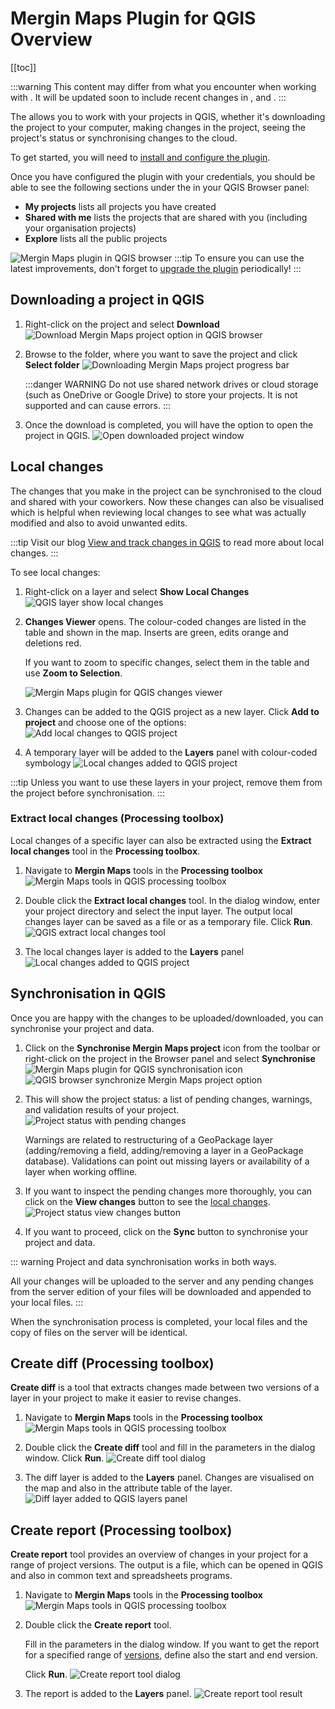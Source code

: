 # Mergin Maps Plugin for QGIS Overview
[[toc]]

:::warning
This content may differ from what you encounter when working with <MainPlatformNameLink />. It will be updated soon to include recent changes in <MainPlatformNameLink />, <MobileAppName /> and <QGISPluginName />.
:::

The <QGISPluginName /> allows you to work with your <MainPlatformNameLink /> projects in QGIS, whether it's downloading the project to your computer, making changes in the project, seeing the project's status or synchronising changes to the cloud. 

To get started, you will need to [install and configure the plugin](../setup/install-mergin-maps-plugin-for-qgis/index.md).

Once you have configured the plugin with your <MainPlatformNameLink /> credentials, you should be able to see the following sections under the **<MainPlatformName />** in your QGIS Browser panel:
- **My projects** lists all projects you have created
- **Shared with me** lists the projects that are shared with you (including your organisation projects)
- **Explore** lists all the public projects

![Mergin Maps plugin in QGIS browser](./plugin-browser.jpg "Mergin Maps plugin in QGIS browser")
:::tip
To ensure you can use the latest improvements, don't forget to [upgrade the plugin](../setup/install-mergin-maps-plugin-for-qgis/#plugin-upgrade) periodically!
:::


## Downloading a project in QGIS
1. Right-click on the project and select **Download**
   ![Download Mergin Maps project option in QGIS browser](./download.jpg "Download Mergin Maps project option in QGIS browser")

2. Browse to the folder, where you want to save the project and click **Select folder**
   ![Downloading Mergin Maps project progress bar](./download-progress.jpg "Downloading Mergin Maps project progress bar")

   :::danger WARNING
   Do not use shared network drives or cloud storage (such as OneDrive or Google Drive) to store your <MainPlatformName /> projects. It is not supported and can cause errors.
   :::

3. Once the download is completed, you will have the option to open the project in QGIS.
   ![Open downloaded project window](./download-open.jpg "Open downloaded project window")

## Local changes
<SinceBadge type="Plugin" version="2022.4" />
The changes that you make in the project can be synchronised to the cloud and shared with your coworkers. Now these changes can also be visualised which is helpful when reviewing local changes to see what was actually modified and also to avoid unwanted edits.

:::tip
Visit our blog [View and track changes in QGIS](https://www.lutraconsulting.co.uk/blog/2022/11/08/mergin-maps-local-changes/) to read more about local changes.
:::

To see local changes:
1. Right-click on a layer and select **Show Local Changes** 
   ![QGIS layer show local changes](./plugin-local-changes.jpg "QGIS layer show local changes")

2. **Changes Viewer** opens. The colour-coded changes are listed in the table and shown in the map. Inserts are green, edits orange and deletions red.

   If you want to zoom to specific changes, select them in the table and use **Zoom to Selection**.
   
   ![Mergin Maps plugin for QGIS changes viewer](./plugin-changes-viewer.jpg "Mergin Maps plugin for QGIS changes viewer")

3. Changes can be added to the QGIS project as a new layer. Click **Add to project** and choose one of the options:
   ![Add local changes to QGIS project](./plugin-changes-viewer-add.jpg "Add local changes to QGIS project")
   
4. A temporary layer will be added to the **Layers** panel with colour-coded symbology
   ![Local changes added to QGIS project](./plugin-local-changes-added.jpg "Local changes added to QGIS project")
   
:::tip
Unless you want to use these layers in your <MainPlatformName /> project, remove them from the project before synchronisation.
:::

### Extract local changes (Processing toolbox)
Local changes of a specific layer can also be extracted using the **Extract local changes** tool in the **Processing toolbox**.

1. Navigate to **Mergin Maps** tools in the **Processing toolbox**
   ![Mergin Maps tools in QGIS processing toolbox](./plugin-processing.jpg "Mergin Maps tools in QGIS processing toolbox")

2. Double click the **Extract local changes** tool. In the dialog window, enter your project directory and select the input layer. The output local changes layer can be saved as a file or as a temporary file. Click **Run**.
   ![QGIS extract local changes tool](./plugin-extract-local-changes.jpg "QGIS extract local changes tool")

3. The local changes layer is added to the **Layers** panel
   ![Local changes added to QGIS project](./plugin-extract-local-changes-layer.jpg "Local changes added to QGIS project")

## Synchronisation in QGIS
Once you are happy with the changes to be uploaded/downloaded, you can synchronise your project and data. 

1. Click on the **Synchronise Mergin Maps project** icon from the <QGISPluginName /> toolbar or right-click on the project in the Browser panel and select **Synchronise**
   ![Mergin Maps plugin for QGIS synchronisation icon](./sync-status-toolbar.jpg "Mergin Maps plugin for QGIS synchronisation icon")
   ![QGIS browser synchronize Mergin Maps project option](./project-sync-2.jpg "QGIS browser synchronize Mergin Maps project option")

2. This will show the project status: a list of pending changes, warnings, and validation results of your project.
   ![Project status with pending changes](./project-sync.jpg "Project status with pending changes")

   Warnings are related to restructuring of a GeoPackage layer (adding/removing a field, adding/removing a layer in a GeoPackage database). Validations can point out missing layers or availability of a layer when working offline.

3. If you want to inspect the pending changes more thoroughly, you can click on the **View changes** button to see the [local changes](#local-changes).
   ![Project status view changes button](./project-sync-view-changes.jpg "Project status view changes button")

4. If you want to proceed, click on the **Sync** button to synchronise your project and data.
  
::: warning
Project and data synchronisation works in both ways.

All your changes will be uploaded to the server and any pending changes from the server edition of your files will be downloaded and appended to your local files.
:::

When the synchronisation process is completed, your local files and the copy of files on the server will be identical.

## Create diff (Processing toolbox)
**Create diff** is a tool that extracts changes made between two versions of a layer in your <MainPlatformName /> project to make it easier to revise changes.

1. Navigate to **Mergin Maps** tools in the **Processing toolbox**
   ![Mergin Maps tools in QGIS processing toolbox](./plugin-processing-toolbox.jpg "Mergin Maps tools in QGIS processing toolbox")

2. Double click the **Create diff** tool and fill in the parameters in the dialog window. Click **Run**.
   ![Create diff tool dialog](./plugin-create-diff.jpg "Create diff tool dialog")

3. The diff layer is added to the **Layers** panel. Changes are visualised on the map and also in the attribute table of the layer.
   ![Diff layer added to QGIS layers panel](./plugin-create-diff-map.jpg "Diff layer added to QGIS layers panel")


## Create report (Processing toolbox)
**Create report** tool provides an overview of changes in your <MainPlatformName /> project for a range of project versions. The output is a <NoSpellcheck id="CSV" /> file, which can be opened in QGIS and also in common text and spreadsheets programs.

1. Navigate to **Mergin Maps** tools in the **Processing toolbox**
   ![Mergin Maps tools in QGIS processing toolbox](./plugin-processing-toolbox.jpg "Mergin Maps tools in QGIS processing toolbox")

2. Double click the **Create report** tool. 
   
   Fill in the parameters in the dialog window. If you want to get the report for a specified range of [versions](./project-details/), define also the start and end version. 

   Click **Run**.
   ![Create report tool dialog](./plugin-create-report.jpg "Create report tool dialog")

3. The report is added to the **Layers** panel.
   ![Create report tool result](./plugin-report.jpg "Create report tool result")

